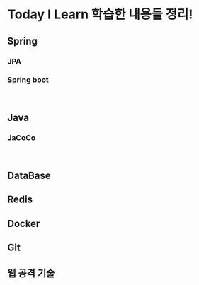 # Today I Learn 학습한 내용들 정리! 

## Spring
### JPA

### Spring boot

<br/>

## Java
### [JaCoCo](https://github.com/yeonjiyeon/TIL/blob/main/Java/JaCoCo.md)

<br/>


## DataBase

## Redis 

## Docker

## Git

## 웹 공격 기술

